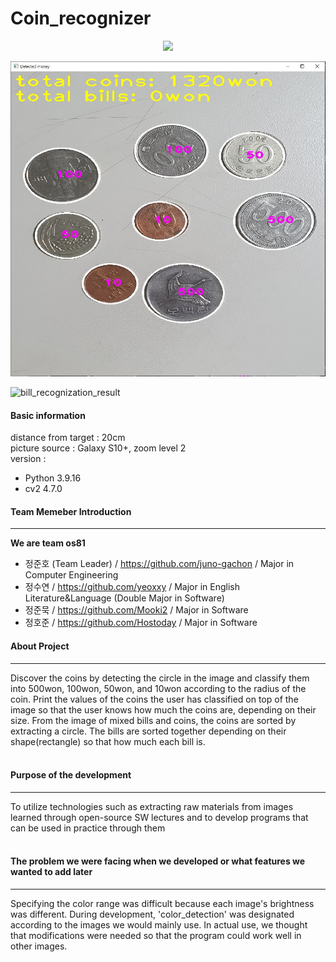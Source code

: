 # Coin_recognizer
<p align="center">
  <img src="C:\Users\User\OneDrive\바탕 화면\공부 자료\대학\2023\2023-2\오픈소스SW\coin_recognizer\image\coin_result.jpg">
</p>

![coin_recognization result](https://github.com/juno-gachon/coin_recognizer/blob/master/image/coin_result.jpg)

![bill_recognization_result](https://github.com/juno-gachon/coin-recognizer/blob/master/image/bill_result.jpg)


#### Basic information
distance from target : 20cm  
picture source : Galaxy S10+, zoom level 2  
version :
- Python 3.9.16
- cv2 4.7.0

#### Team Memeber Introduction  
---
__We are team os81__
- 정준호 (Team Leader) / <https://github.com/juno-gachon> / Major in Computer Engineering
- 정수연 / <https://github.com/yeoxxy> / Major in English Literature&Language (Double Major in Software)
- 정준묵 / <https://github.com/Mooki2> / Major in Software
- 정호준 / <https://github.com/Hostoday> / Major in Software  


#### About Project
---
Discover the coins by detecting the circle in the image and classify them into 500won, 100won, 50won, and 10won according to the radius of the coin. Print the values of the coins the user has classified on top of the image so that the user knows how much the coins are, depending on their size. From the image of mixed bills and coins, the coins are sorted by extracting a circle. The bills are sorted together depending on their shape(rectangle) so that how much each bill is. <br></br>

#### Purpose of the development
---
To utilize technologies such as extracting raw materials from images learned through open-source SW lectures and to develop programs that can be used in practice through them <br></br>

#### The problem we were facing when we developed or what features we wanted to add later
---
Specifying the color range was difficult because each image's brightness was different. During development, 'color_detection' was designated according to the images we would mainly use. In actual use, we thought that modifications were needed so that the program could work well in other images. <br></br>
